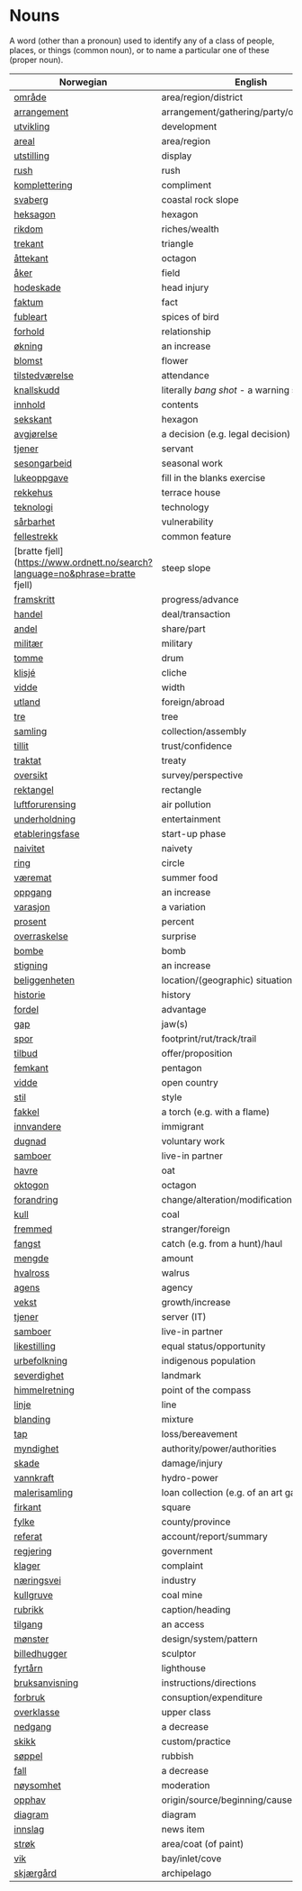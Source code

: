 # Nouns

A word (other than a pronoun) used to identify any of a class of people, places, or things (common noun), or to name a particular one of these (proper noun).

| Norwegian | English | Gender |
| --- | --- | --- |
| [område](https://www.ordnett.no/search?language=no&phrase=område) | area/region/district | i |
| [arrangement](https://www.ordnett.no/search?language=no&phrase=arrangement) | arrangement/gathering/party/organisation | i |
| [utvikling](https://www.ordnett.no/search?language=no&phrase=utvikling) | development | m |
| [areal](https://www.ordnett.no/search?language=no&phrase=areal) | area/region | i |
| [utstilling](https://www.ordnett.no/search?language=no&phrase=utstilling) | display | m |
| [rush](https://www.ordnett.no/search?language=no&phrase=rush) | rush | i |
| [komplettering](https://www.ordnett.no/search?language=no&phrase=komplettering) | compliment | m |
| [svaberg](https://www.ordnett.no/search?language=no&phrase=svaberg) | coastal rock slope | i |
| [heksagon](https://www.ordnett.no/search?language=no&phrase=heksagon) | hexagon | m |
| [rikdom](https://www.ordnett.no/search?language=no&phrase=rikdom) | riches/wealth | m |
| [trekant](https://www.ordnett.no/search?language=no&phrase=trekant) | triangle | m |
| [åttekant](https://www.ordnett.no/search?language=no&phrase=åttekant) | octagon | m |
| [åker](https://www.ordnett.no/search?language=no&phrase=åker) | field | m |
| [hodeskade](https://www.ordnett.no/search?language=no&phrase=hodeskade) | head injury | m |
| [faktum](https://www.ordnett.no/search?language=no&phrase=faktum) | fact | i |
| [fubleart](https://www.ordnett.no/search?language=no&phrase=fubleart) | spices of bird | m/f |
| [forhold](https://www.ordnett.no/search?language=no&phrase=forhold) | relationship | i |
| [økning](https://www.ordnett.no/search?language=no&phrase=økning) | an increase | m |
| [blomst](https://www.ordnett.no/search?language=no&phrase=blomst) | flower | m |
| [tilstedværelse](https://www.ordnett.no/search?language=no&phrase=tilstedværelse) | attendance | i |
| [knallskudd](https://www.ordnett.no/search?language=no&phrase=knallskudd) | literally _bang shot_ - a warning shot gun | i |
| [innhold](https://www.ordnett.no/search?language=no&phrase=innhold) | contents | i |
| [sekskant](https://www.ordnett.no/search?language=no&phrase=sekskant) | hexagon | m |
| [avgjørelse](https://www.ordnett.no/search?language=no&phrase=avgjørelse) | a decision (e.g. legal decision) | m |
| [tjener](https://www.ordnett.no/search?language=no&phrase=tjener) | servant | m |
| [sesongarbeid](https://www.ordnett.no/search?language=no&phrase=sesongarbeid) | seasonal work | i |
| [lukeoppgave](https://www.ordnett.no/search?language=no&phrase=lukeoppgave) | fill in the blanks exercise | m |
| [rekkehus](https://www.ordnett.no/search?language=no&phrase=rekkehus) | terrace house | i |
| [teknologi](https://www.ordnett.no/search?language=no&phrase=teknologi) | technology | m |
| [sårbarhet](https://www.ordnett.no/search?language=no&phrase=sårbarhet) | vulnerability | m |
| [fellestrekk](https://www.ordnett.no/search?language=no&phrase=fellestrekk) | common feature | i |
| [bratte fjell](https://www.ordnett.no/search?language=no&phrase=bratte fjell) | steep slope | m |
| [framskritt](https://www.ordnett.no/search?language=no&phrase=framskritt) | progress/advance | i |
| [handel](https://www.ordnett.no/search?language=no&phrase=handel) | deal/transaction | m |
| [andel](https://www.ordnett.no/search?language=no&phrase=andel) | share/part | m |
| [militær](https://www.ordnett.no/search?language=no&phrase=militær) | military | m |
| [tomme](https://www.ordnett.no/search?language=no&phrase=tomme) | drum | m |
| [klisjé](https://www.ordnett.no/search?language=no&phrase=klisjé) | cliche | m |
| [vidde](https://www.ordnett.no/search?language=no&phrase=vidde) | width | m/f |
| [utland](https://www.ordnett.no/search?language=no&phrase=utland) | foreign/abroad | m |
| [tre](https://www.ordnett.no/search?language=no&phrase=tre) | tree | i |
| [samling](https://www.ordnett.no/search?language=no&phrase=samling) | collection/assembly | m |
| [tillit](https://www.ordnett.no/search?language=no&phrase=tillit) | trust/confidence | m |
| [traktat](https://www.ordnett.no/search?language=no&phrase=traktat) | treaty | m |
| [oversikt](https://www.ordnett.no/search?language=no&phrase=oversikt) | survey/perspective | m |
| [rektangel](https://www.ordnett.no/search?language=no&phrase=rektangel) | rectangle | i |
| [luftforurensing](https://www.ordnett.no/search?language=no&phrase=luftforurensing) | air pollution | m |
| [underholdning](https://www.ordnett.no/search?language=no&phrase=underholdning) | entertainment | m |
| [etableringsfase](https://www.ordnett.no/search?language=no&phrase=etableringsfase) | start-up phase | m |
| [naivitet](https://www.ordnett.no/search?language=no&phrase=naivitet) | naivety | m |
| [ring](https://www.ordnett.no/search?language=no&phrase=ring) | circle | m |
| [væremat](https://www.ordnett.no/search?language=no&phrase=væremat) | summer food | m |
| [oppgang](https://www.ordnett.no/search?language=no&phrase=oppgang) | an increase | m |
| [varasjon](https://www.ordnett.no/search?language=no&phrase=varasjon) | a variation | m |
| [prosent](https://www.ordnett.no/search?language=no&phrase=prosent) | percent | m |
| [overraskelse](https://www.ordnett.no/search?language=no&phrase=overraskelse) | surprise | m |
| [bombe](https://www.ordnett.no/search?language=no&phrase=bombe) | bomb | m |
| [stigning](https://www.ordnett.no/search?language=no&phrase=stigning) | an increase | m |
| [beliggenheten](https://www.ordnett.no/search?language=no&phrase=beliggenheten) | location/(geographic) situation | m/f |
| [historie](https://www.ordnett.no/search?language=no&phrase=historie) | history | m/f |
| [fordel](https://www.ordnett.no/search?language=no&phrase=fordel) | advantage | m |
| [gap](https://www.ordnett.no/search?language=no&phrase=gap) | jaw(s) | m |
| [spor](https://www.ordnett.no/search?language=no&phrase=spor) | footprint/rut/track/trail | i |
| [tilbud](https://www.ordnett.no/search?language=no&phrase=tilbud) | offer/proposition | i |
| [femkant](https://www.ordnett.no/search?language=no&phrase=femkant) | pentagon | m |
| [vidde](https://www.ordnett.no/search?language=no&phrase=vidde) | open country | m |
| [stil](https://www.ordnett.no/search?language=no&phrase=stil) | style | m |
| [fakkel](https://www.ordnett.no/search?language=no&phrase=fakkel) | a torch (e.g. with a flame) | m |
| [innvandere](https://www.ordnett.no/search?language=no&phrase=innvandere) | immigrant | m |
| [dugnad](https://www.ordnett.no/search?language=no&phrase=dugnad) | voluntary work | m |
| [samboer](https://www.ordnett.no/search?language=no&phrase=samboer) | live-in partner | m |
| [havre](https://www.ordnett.no/search?language=no&phrase=havre) | oat | m |
| [oktogon](https://www.ordnett.no/search?language=no&phrase=oktogon) | octagon | m |
| [forandring](https://www.ordnett.no/search?language=no&phrase=forandring) | change/alteration/modification | m |
| [kull](https://www.ordnett.no/search?language=no&phrase=kull) | coal | i |
| [fremmed](https://www.ordnett.no/search?language=no&phrase=fremmed) | stranger/foreign | m |
| [fangst](https://www.ordnett.no/search?language=no&phrase=fangst) | catch (e.g. from a hunt)/haul | m |
| [mengde](https://www.ordnett.no/search?language=no&phrase=mengde) | amount | m |
| [hvalross](https://www.ordnett.no/search?language=no&phrase=hvalross) | walrus | m |
| [agens](https://www.ordnett.no/search?language=no&phrase=agens) | agency | m |
| [vekst](https://www.ordnett.no/search?language=no&phrase=vekst) | growth/increase | m |
| [tjener](https://www.ordnett.no/search?language=no&phrase=tjener) | server (IT) | m |
| [samboer](https://www.ordnett.no/search?language=no&phrase=samboer) | live-in partner | m |
| [likestilling](https://www.ordnett.no/search?language=no&phrase=likestilling) | equal status/opportunity | m |
| [urbefolkning](https://www.ordnett.no/search?language=no&phrase=urbefolkning) | indigenous population | m |
| [severdighet](https://www.ordnett.no/search?language=no&phrase=severdighet) | landmark | m |
| [himmelretning](https://www.ordnett.no/search?language=no&phrase=himmelretning) | point of the compass | m |
| [linje](https://www.ordnett.no/search?language=no&phrase=linje) | line | m |
| [blanding](https://www.ordnett.no/search?language=no&phrase=blanding) | mixture | m |
| [tap](https://www.ordnett.no/search?language=no&phrase=tap) | loss/bereavement | i |
| [myndighet](https://www.ordnett.no/search?language=no&phrase=myndighet) | authority/power/authorities | m |
| [skade](https://www.ordnett.no/search?language=no&phrase=skade) | damage/injury | m |
| [vannkraft](https://www.ordnett.no/search?language=no&phrase=vannkraft) | hydro-power | m |
| [malerisamling](https://www.ordnett.no/search?language=no&phrase=malerisamling) | loan collection (e.g. of an art gallery) | m |
| [firkant](https://www.ordnett.no/search?language=no&phrase=firkant) | square | m |
| [fylke](https://www.ordnett.no/search?language=no&phrase=fylke) | county/province | i |
| [referat](https://www.ordnett.no/search?language=no&phrase=referat) | account/report/summary | i |
| [regjering](https://www.ordnett.no/search?language=no&phrase=regjering) | government | m |
| [klager](https://www.ordnett.no/search?language=no&phrase=klager) | complaint | m |
| [næringsvei](https://www.ordnett.no/search?language=no&phrase=næringsvei) | industry | m |
| [kullgruve](https://www.ordnett.no/search?language=no&phrase=kullgruve) | coal mine | m |
| [rubrikk](https://www.ordnett.no/search?language=no&phrase=rubrikk) | caption/heading | m |
| [tilgang](https://www.ordnett.no/search?language=no&phrase=tilgang) | an access | i |
| [mønster](https://www.ordnett.no/search?language=no&phrase=mønster) | design/system/pattern | i |
| [billedhugger](https://www.ordnett.no/search?language=no&phrase=billedhugger) | sculptor | m |
| [fyrtårn](https://www.ordnett.no/search?language=no&phrase=fyrtårn) | lighthouse | i |
| [bruksanvisning](https://www.ordnett.no/search?language=no&phrase=bruksanvisning) | instructions/directions | m |
| [forbruk](https://www.ordnett.no/search?language=no&phrase=forbruk) | consuption/expenditure | i |
| [overklasse](https://www.ordnett.no/search?language=no&phrase=overklasse) | upper class | m |
| [nedgang](https://www.ordnett.no/search?language=no&phrase=nedgang) | a decrease | m |
| [skikk](https://www.ordnett.no/search?language=no&phrase=skikk) | custom/practice | m |
| [søppel](https://www.ordnett.no/search?language=no&phrase=søppel) | rubbish | i |
| [fall](https://www.ordnett.no/search?language=no&phrase=fall) | a decrease | i |
| [nøysomhet](https://www.ordnett.no/search?language=no&phrase=nøysomhet) | moderation | m |
| [opphav](https://www.ordnett.no/search?language=no&phrase=opphav) | origin/source/beginning/cause | i |
| [diagram](https://www.ordnett.no/search?language=no&phrase=diagram) | diagram | i |
| [innslag](https://www.ordnett.no/search?language=no&phrase=innslag) | news item | i |
| [strøk](https://www.ordnett.no/search?language=no&phrase=strøk) | area/coat (of paint) | i |
| [vik](https://www.ordnett.no/search?language=no&phrase=vik) | bay/inlet/cove | m |
| [skjærgård](https://www.ordnett.no/search?language=no&phrase=skjærgård) | archipelago | m |

